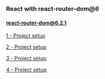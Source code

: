 ### React with react-router-dom@6

#### react-router-dom@6.2.1

[1 - Project setup ](../../tree//)

[2 - Project setup ](../../tree//)

[3 - Project setup ](../../tree//)

[4 - Project setup ](../../tree//)
